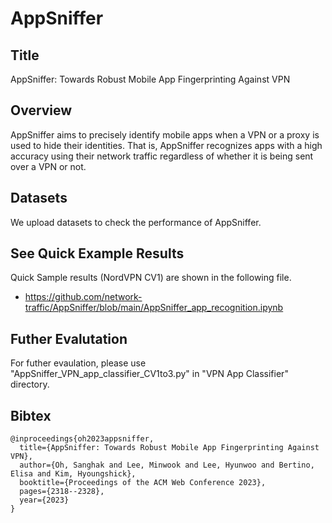 # AppSniffer

## Title
AppSniffer: Towards Robust Mobile App Fingerprinting Against VPN

## Overview
AppSniffer aims to precisely identify mobile apps when a VPN or a proxy is used to hide their identities. That is, AppSniffer recognizes apps with a high accuracy using their network traffic regardless of whether it is being sent over a VPN or not.

## Datasets
We upload datasets to check the performance of AppSniffer. 

## See Quick Example Results
Quick Sample results (NordVPN CV1) are shown in the following file.

* https://github.com/network-traffic/AppSniffer/blob/main/AppSniffer_app_recognition.ipynb

## Futher Evalutation
For futher evaulation, please use "AppSniffer_VPN_app_classifier_CV1to3.py" in "VPN App Classifier" directory. 

## Bibtex
```
@inproceedings{oh2023appsniffer,
  title={AppSniffer: Towards Robust Mobile App Fingerprinting Against VPN},
  author={Oh, Sanghak and Lee, Minwook and Lee, Hyunwoo and Bertino, Elisa and Kim, Hyoungshick},
  booktitle={Proceedings of the ACM Web Conference 2023},
  pages={2318--2328},
  year={2023}
}
```
